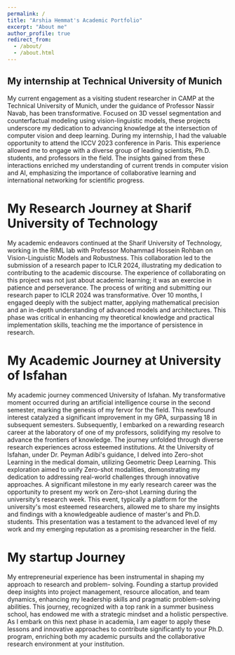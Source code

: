 ```yaml
---
permalink: /
title: "Arshia Hemmat's Academic Portfolio"
excerpt: "About me"
author_profile: true
redirect_from: 
  - /about/
  - /about.html
---
```


My internship at Technical University of Munich
------
My current engagement as a visiting student researcher in CAMP at the Technical University of Munich, under the guidance of Professor Nassir Navab, has been transformative. Focused on 3D vessel segmentation and counterfactual modeling using vision-linguistic models, these projects underscore my dedication to advancing knowledge at the intersection of computer vision and deep learning.
During my internship, I had the valuable opportunity to attend the ICCV 2023 conference in Paris. This experience allowed me to engage with a diverse group of leading scientists, Ph.D. students, and professors in the field. The insights gained from these interactions enriched my understanding of current trends in computer vision and AI, emphasizing the importance of collaborative learning and international networking for scientific progress.


My Research Journey at Sharif University of Technology
======
My academic endeavors continued at the Sharif University of Technology, working in the RIML lab with Professor Mohammad Hossein Rohban on Vision-Linguistic Models and Robustness. This collaboration led to the submission of a research paper to ICLR 2024, illustrating my dedication to contributing to the academic discourse. The experience of collaborating on this project was not just about academic learning; it was an exercise in patience and perseverance.
The process of writing and submitting our research paper to ICLR 2024 was transformative. Over 10 months, I engaged deeply with the subject matter, applying mathematical precision and an in-depth understanding of advanced models and architectures. This phase was critical in enhancing my theoretical knowledge and practical implementation skills, teaching me the importance of persistence in research.


My Academic Journey at University of Isfahan
======
My academic journey commenced University of Isfahan. My transformative moment occurred during an artificial intelligence course in the second semester, marking the genesis of my fervor for the field. This newfound interest catalyzed a significant improvement in my GPA, surpassing 18 in subsequent semesters. Subsequently, I embarked on a rewarding research career at the laboratory of one of my professors, solidifying my resolve to advance the frontiers of knowledge.
The journey unfolded through diverse research experiences across esteemed institutions. At the University of Isfahan, under Dr. Peyman Adibi's guidance, I delved into Zero-shot Learning in the medical domain, utilizing Geometric Deep Learning. This exploration aimed to unify Zero-shot modalities, demonstrating my dedication to addressing real-world challenges through innovative approaches.
A significant milestone in my early research career was the opportunity to present my work on Zero-shot Learning during the university’s research week. This event, typically a platform for the university's most esteemed researchers, allowed me to share my insights and findings with a knowledgeable audience of master's and Ph.D. students. This presentation was a testament to the advanced level of my work and my emerging reputation as a promising researcher in the field.


My startup Journey
======
My entrepreneurial experience has been instrumental in shaping my approach to research and problem- solving. Founding a startup provided deep insights into project management, resource allocation, and team dynamics, enhancing my leadership skills and pragmatic problem-solving abilities. This journey, recognized with a top rank in a summer business school, has endowed me with a strategic mindset and a holistic perspective. As I embark on this next phase in academia, I am eager to apply these lessons and innovative approaches to contribute significantly to your Ph.D. program, enriching both my academic pursuits and the collaborative research environment at your institution.


